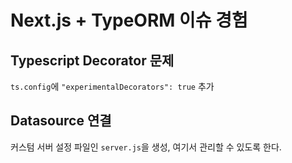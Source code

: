 # Next.js + TypeORM 이슈 경험


## Typescript Decorator 문제
`ts.config`에 `"experimentalDecorators": true` 추가

## Datasource 연결

커스텀 서버 설정 파일인 `server.js`을 생성, 여기서 관리할 수 있도록 한다. 